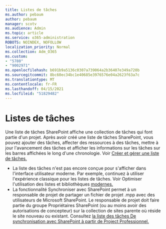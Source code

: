 ```yaml
---
title: Listes de tâches
ms.author: pebaum
author: pebaum
manager: scotv
ms.audience: Admin
ms.topic: article
ms.service: o365-administration
ROBOTS: NOINDEX, NOFOLLOW
localization_priority: Normal
ms.collection: Adm_O365
ms.custom:
- "5780"
- "9002971"
ms.openlocfilehash: b691b9a5136c0307a739064a2b36407e349a720b
ms.sourcegitcommit: 8bc60ec34bc1e40685e3976576e04a2623f63a7c
ms.translationtype: MT
ms.contentlocale: fr-FR
ms.lasthandoff: 04/15/2021
ms.locfileid: "51829482"
---
```

# <a name="task-list"></a>Listes de tâches

Une liste de tâches SharePoint affiche une collection de tâches qui font partie d'un projet. Après avoir créé une liste de tâches SharePoint, vous pouvez ajouter des tâches, affecter des ressources à des tâches, mettre à jour l'avancement des tâches et afficher les informations sur les tâches sur les barres affichées le long d'une chronologie. Voir [Créer et gérer une liste de tâches.](https://support.microsoft.com/office/466ad207-46fd-4c77-9af1-41bc23cec21a)  

-   La liste des tâches n'est pas encore conçue pour s'afficher dans l'interface utilisateur moderne. Par exemple, continuez à utiliser l'expérience classique pour les listes de tâches. Voir Optimiser l'utilisation des listes et bibliothèques [modernes.](https://docs.microsoft.com/sharepoint/dev/transform/modernize-userinterface-lists-and-libraries)
-   La fonctionnalité Synchroniser avec SharePoint permet à un responsable de projet de partager un fichier de projet .mpp avec des utilisateurs de Microsoft SharePoint. Le responsable de projet doit faire partie du groupe Propriétaires SharePoint (ou au moins avoir des autorisations de concepteur) sur la collection de sites parente où réside le site nouveau ou existant. Consultez [la liste des tâches De synchronisation avec SharePoint à partir de Project Professionnel.](https://docs.microsoft.com/office/troubleshoot/project/sync-with-tasks-from-project)